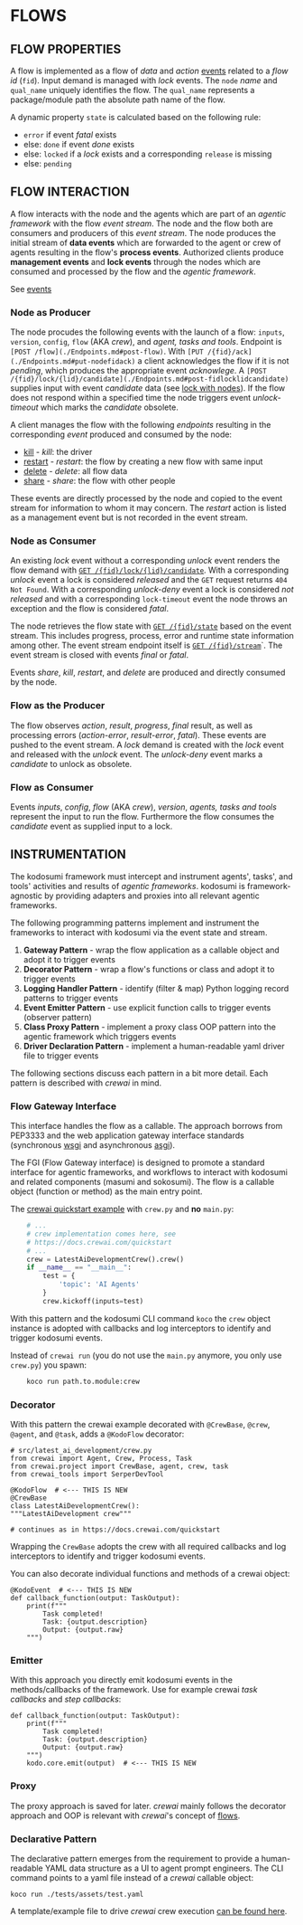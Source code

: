 # FLOWS

## FLOW PROPERTIES

A flow is implemented as a flow of _data_ and _action_ [events](./Events.md) related to a _flow id_ (`fid`). Input demand is managed with _lock_ events. The `node` _name_ and `qual_name` uniquely identifies the flow. The `qual_name` represents a package/module path the absolute path name of the flow.

A dynamic property `state` is calculated based on the following rule:

* `error` if event _fatal_ exists
* else: `done` if event _done_ exists
* else: `locked` if a _lock_ exists and a corresponding `release` is missing
* else: `pending`

## FLOW INTERACTION

A flow interacts with the node and the agents which are part of an _agentic framework_ with the flow _event stream_. The node and the flow both are consumers and producers of this _event stream_. The node produces the initial stream of **data events** which are forwarded to the agent or crew of agents resulting in the flow's **process events**. Authorized clients produce **management events** and **lock events** through the nodes which are consumed and processed by the flow and the _agentic framework_. 

See [events](./Events.md)

### Node as Producer

The node procudes the following events with the launch of a flow: `inputs`, `version`, `config`, `flow` (AKA _crew_), and _agent, tasks and tools_. Endpoint is `[POST /flow](./Endpoints.md#post-flow)`. With `[PUT /{fid}/ack](./Endpoints.md#put-nodefidack)` a client acknowledges the flow if it is not _pending_, which produces the appropriate event _acknowlege_. A `[POST /{fid}/lock/{lid}/candidate](./Endpoints.md#post-fidlocklidcandidate)` supplies input with event _candidate_ data (see [lock with nodes](./Nodes.md#lock)). If the flow does not respond within a specified time the node triggers event _unlock-timeout_ which marks the _candidate_ obsolete.

A client manages the flow with the following _endpoints_ resulting in the corresponding _event_ produced and consumed by the node:

* [kill](./Endpoints.md#put-fidkill) - _kill_: the driver
* [restart](./Endpoints.md#put-fidrestart) - _restart_: the flow by creating a new flow with same input
* [delete](./Endpoints.md#put-fiddelete) - _delete_: all flow data
* [share](./Endpoints.md#put-fidshare) - _share_: the flow with other people

These events are directly processed by the node and copied to the event stream for information to whom it may concern. The _restart_ action is listed as a management event but is not recorded in the event stream. 

### Node as Consumer

An existing _lock_ event without a corresponding _unlock_ event renders the flow demand with [`GET /{fid}/lock/{lid}/candidate`](./Endpoints.md#get-fidlocklidcandidate). With a corresponding _unlock_ event a lock is considered _released_ and the `GET` request returns `404 Not Found`. With a corresponding _unlock-deny_ event a lock is considered _not released_ and with a corresponding `lock-timeout` event the node throws an exception and the flow is considered _fatal_.

The node retrieves the flow state with [`GET /{fid}/state`](./Endpoints.md#get-fidstate) based on the event stream. This includes progress, process, error and runtime state information among other. The event stream endpoint itself is [`GET /{fid}/stream`](./Endpoints.md#get-fidstream)`. The event stream is closed with events _final_ or _fatal_.

Events _share_, _kill_, _restart_, and _delete_ are produced and directly consumed by the node.

### Flow as the Producer

The flow observes _action_, _result_, _progress_, _final_ result, as well as processing errors (_action-error_, _result-error_, _fatal_). These events are pushed to the event stream. A _lock_ demand is created with the _lock_ event and released with the _unlock_ event. The _unlock-deny_ event marks a _candidate_ to unlock as obsolete.

### Flow as Consumer

Events _inputs_, _config_, _flow_ (AKA _crew_), _version_, _agents, tasks and tools_ represent the input to run the flow. Furthermore the flow consumes the _candidate_ event as supplied input to a lock.

## INSTRUMENTATION

The kodosumi framework must intercept and instrument agents', tasks', and tools' activities and results of _agentic frameworks_. kodosumi is framework-agnostic by providing adapters and proxies into all relevant agentic frameworks. 

The following programming patterns implement and instrument the frameworks to interact with kodosumi via the event state and stream. 

1. **Gateway Pattern** - wrap the flow application as a callable object and adopt it to trigger events
1. **Decorator Pattern** - wrap a flow's functions or class and adopt it to trigger events
2. **Logging Handler Pattern** - identify (filter & map) Python logging record patterns to trigger events
3. **Event Emitter Pattern** - use explicit function calls to trigger events (observer pattern)
4. **Class Proxy Pattern** - implement a proxy class OOP pattern into the agentic framework which triggers events
5. **Driver Declaration Pattern** - implement a human-readable yaml driver file to trigger events

The following sections discuss each pattern in a bit more detail. Each pattern is described with _crewai_ in mind.

### Flow Gateway Interface

This interface handles the flow as a callable. The approach borrows from PEP3333 and the web application gateway interface standards (synchronous [wsgi](https://peps.python.org/pep-3333/) and asynchronous [asgi](https://asgi.readthedocs.io/en/latest/)).

The FGI (Flow Gateway interface) is designed to promote a standard interface for agentic frameworks, and workflows to interact with kodosumi and related components (masumi and sokosumi). The flow is a callable object (function or method) as the main entry point. 

The [crewai quickstart example](https://docs.crewai.com/quickstart) with `crew.py` and **no** `main.py`:

```python
    # ...
    # crew implementation comes here, see
    # https://docs.crewai.com/quickstart
    # ...
    crew = LatestAiDevelopmentCrew().crew()
    if __name__ == "__main__":
        test = {
            'topic': 'AI Agents'
        }
        crew.kickoff(inputs=test)
```

With this pattern and the kodosumi CLI command `koco` the `crew` object instance is adopted with callbacks and log interceptors to identify and trigger kodosumi events.

Instead of `crewai run` (you do not use the `main.py` anymore, you only use `crew.py`) you spawn:

```bash
    koco run path.to.module:crew
```

### Decorator

With this pattern the crewai example decorated with `@CrewBase`, `@crew`, `@agent`, and `@task`, adds a `@KodoFlow` decorator:

    # src/latest_ai_development/crew.py
    from crewai import Agent, Crew, Process, Task
    from crewai.project import CrewBase, agent, crew, task
    from crewai_tools import SerperDevTool

    @KodoFlow  # <--- THIS IS NEW
    @CrewBase
    class LatestAiDevelopmentCrew():
    """LatestAiDevelopment crew"""

    # continues as in https://docs.crewai.com/quickstart

Wrapping the `CrewBase` adopts the crew with all required callbacks and log interceptors to identify and trigger kodosumi events.

You can also decorate individual functions and methods of a crewai object:

    @KodoEvent  # <--- THIS IS NEW
    def callback_function(output: TaskOutput):
        print(f"""
            Task completed!
            Task: {output.description}
            Output: {output.raw}
        """)

### Emitter

With this approach you directly emit kodosumi events in the methods/callbacks of the framework. Use for example crewai _task callbacks_ and _step callbacks_:

    def callback_function(output: TaskOutput):
        print(f"""
            Task completed!
            Task: {output.description}
            Output: {output.raw}
        """)
        kodo.core.emit(output)  # <--- THIS IS NEW

### Proxy

The proxy approach is saved for later. _crewai_ mainly follows the decorator approach and OOP is relevant with _crewai_'s concept of [flows](https://github.com/crewAIInc/crewAI/blob/main/src/crewai/flow/flow.py).

### Declarative Pattern

The declarative pattern emerges from the requirement to provide a human-readable YAML data structure as a UI to agent prompt engineers. The CLI command points to a yaml file instead of a _crewai_ callable object:

    koco run ./tests/assets/test.yaml

A template/example file to drive _crewai_ crew execution [can be found here](https://github.com/plan-net/kodo-core/blob/cli/docs/template.yaml).
